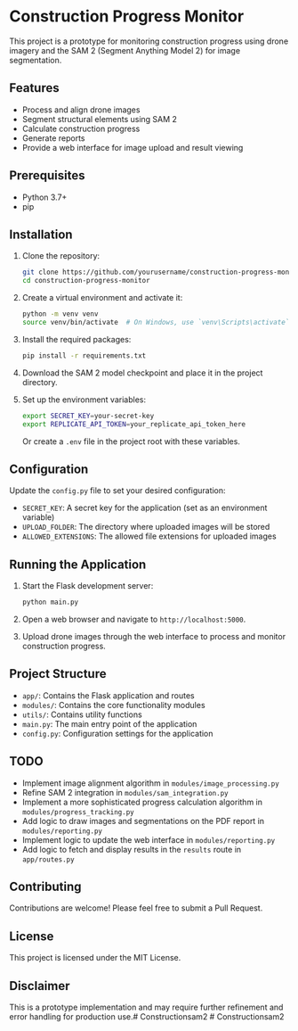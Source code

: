 # Construction Progress Monitor

This project is a prototype for monitoring construction progress using drone imagery and the SAM 2 (Segment Anything Model 2) for image segmentation.

## Features

- Process and align drone images
- Segment structural elements using SAM 2
- Calculate construction progress
- Generate reports
- Provide a web interface for image upload and result viewing

## Prerequisites

- Python 3.7+
- pip

## Installation

1. Clone the repository:
   ```bash
   git clone https://github.com/yourusername/construction-progress-monitor.git
   cd construction-progress-monitor
   ```

2. Create a virtual environment and activate it:
   ```bash
   python -m venv venv
   source venv/bin/activate  # On Windows, use `venv\Scripts\activate`
   ```

3. Install the required packages:
   ```bash
   pip install -r requirements.txt
   ```

4. Download the SAM 2 model checkpoint and place it in the project directory.

5. Set up the environment variables:
   ```bash
   export SECRET_KEY=your-secret-key
   export REPLICATE_API_TOKEN=your_replicate_api_token_here
   ```
   Or create a `.env` file in the project root with these variables.

## Configuration

Update the `config.py` file to set your desired configuration:

- `SECRET_KEY`: A secret key for the application (set as an environment variable)
- `UPLOAD_FOLDER`: The directory where uploaded images will be stored
- `ALLOWED_EXTENSIONS`: The allowed file extensions for uploaded images

## Running the Application

1. Start the Flask development server:
   ```bash
   python main.py
   ```

2. Open a web browser and navigate to `http://localhost:5000`.

3. Upload drone images through the web interface to process and monitor construction progress.

## Project Structure

- `app/`: Contains the Flask application and routes
- `modules/`: Contains the core functionality modules
- `utils/`: Contains utility functions
- `main.py`: The main entry point of the application
- `config.py`: Configuration settings for the application

## TODO

- Implement image alignment algorithm in `modules/image_processing.py`
- Refine SAM 2 integration in `modules/sam_integration.py`
- Implement a more sophisticated progress calculation algorithm in `modules/progress_tracking.py`
- Add logic to draw images and segmentations on the PDF report in `modules/reporting.py`
- Implement logic to update the web interface in `modules/reporting.py`
- Add logic to fetch and display results in the `results` route in `app/routes.py`

## Contributing

Contributions are welcome! Please feel free to submit a Pull Request.

## License

This project is licensed under the MIT License.

## Disclaimer

This is a prototype implementation and may require further refinement and error handling for production use.#   C o n s t r u c t i o n s a m 2  
 #   C o n s t r u c t i o n s a m 2  
 